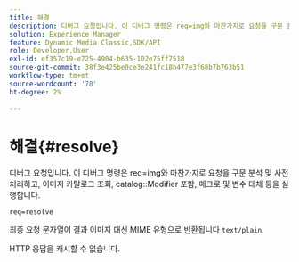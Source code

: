 ```yaml
---
title: 해결
description: 디버그 요청입니다. 이 디버그 명령은 req=img와 마찬가지로 요청을 구문 분석 및 사전 처리하고, 이미지 카탈로그 조회, 카탈로그 수정자 포함, 매크로 및 변수 대체 등을 실행합니다.
solution: Experience Manager
feature: Dynamic Media Classic,SDK/API
role: Developer,User
exl-id: ef357c19-e725-4904-b635-102e75ff7518
source-git-commit: 38f3e425be0ce3e241fc18b477e3f68b7b763b51
workflow-type: tm+mt
source-wordcount: '78'
ht-degree: 2%

---
```


# 해결{#resolve}

디버그 요청입니다. 이 디버그 명령은 req=img와 마찬가지로 요청을 구문 분석 및 사전 처리하고, 이미지 카탈로그 조회, catalog::Modifier 포함, 매크로 및 변수 대체 등을 실행합니다.

`req=resolve`

최종 요청 문자열이 결과 이미지 대신 MIME 유형으로 반환됩니다 `text/plain`.

HTTP 응답을 캐시할 수 없습니다.
